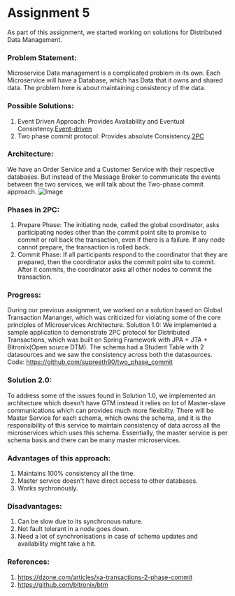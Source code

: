 # Assignment 5
  As part of this assignment, we started working on solutions for Distributed Data Management.
  
### Problem Statement:
  Microservice Data management is a complicated problem in its own. Each Microservice will have a Database, which has Data that it owns and shared data. The problem here is about maintaining consistency of the data.

### Possible Solutions:
1. Event Driven Approach: Provides Availability and Eventual Consistency.[Event-driven](https://en.wikipedia.org/wiki/Event-driven_architecture)
2. Two phase commit protocol: Provides absolute Consistency.[2PC](https://en.wikipedia.org/wiki/Two-phase_commit_protocol)

### Architecture:
  We have an Order Service and a Customer Service with their respective databases. But instead of the Message Broker to communicate the events between the two services, we will talk about the Two-phase commit approach.
![Image](http://www.yusufaytas.com/wp-content/uploads/2012/10/2PhaseCommit.png)
 
### Phases in 2PC:
  1. Prepare Phase: The initiating node, called the global coordinator, asks participating nodes other than the commit point site to promise to commit or roll back the transaction, even if there is a failure. If any node cannot prepare, the transaction is rolled back.
  2. Commit Phase: If all participants respond to the coordinator that they are prepared, then the coordinator asks the commit point site to commit. After it commits, the coordinator asks all other nodes to commit the transaction.
  
### Progress:
  During our previous assignment, we worked on a solution based on Global Transaction Mananger, which was criticized for violating some of the core principles of Microservices Architecture.
  Solution 1.0: We implemented a sample application to demonstrate 2PC protocol for Distributed Transactions, which was built on Spring Framework with JPA + JTA + Bitronix(Open source DTM). The schema had a Student Table with 2 datasources and we saw the consistency across both the datasources.
 Code: https://github.com/supreeth90/two_phase_commit

### Solution 2.0:
  To address some of the issues found in Solution 1.0, we implemented an architecture which doesn't have GTM instead it relies on lot of Master-slave communications which can provides much more flexibilty. 
  There will be Master Service for each schema, which owns the schema, and it is the responsibility of this service to maintain consistency of data across all the microservices which uses this schema. Essentially, the master service is per schema basis and there can be many master microservices.  
 
 ### Advantages of this approach:
 1. Maintains 100% consistency all the time.
 2. Master service doesn't have direct access to other databases. 
 3. Works sychronously. 
 
 ### Disadvantages:
 1. Can be slow due to its synchronous nature.
 2. Not fault tolerant in a node goes down.
 3. Need a lot of synchronisations in case of schema updates and availability might take a hit.
  
### References:
1. https://dzone.com/articles/xa-transactions-2-phase-commit
2. https://github.com/bitronix/btm

  
